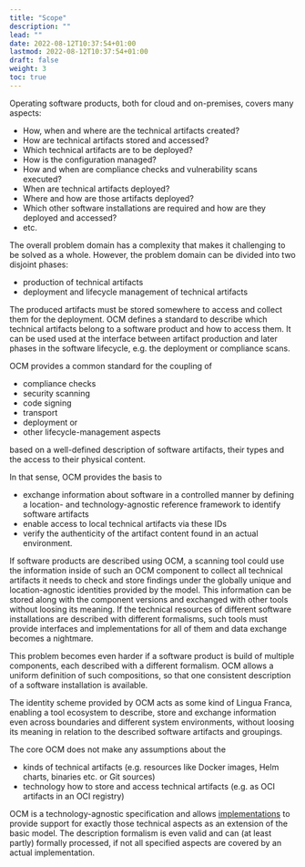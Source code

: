 ```yaml
---
title: "Scope"
description: ""
lead: ""
date: 2022-08-12T10:37:54+01:00
lastmod: 2022-08-12T10:37:54+01:00
draft: false
weight: 3
toc: true
---
```


Operating software products, both for cloud and on-premises, covers many aspects:

- How, when and where are the technical artifacts created?
- How are technical artifacts stored and accessed?
- Which technical artifacts are to be deployed?
- How is the configuration managed?
- How and when are compliance checks and vulnerability scans executed?
- When are technical artifacts deployed?
- Where and how are those artifacts deployed?
- Which other software installations are required and how are they deployed and accessed?
- etc.

The overall problem domain has a complexity that makes it challenging to be solved as a whole.
However, the problem domain can be divided into two disjoint phases:

- production of technical artifacts
- deployment and lifecycle management of technical artifacts

The produced artifacts must be stored somewhere to access and collect them for the deployment.
OCM defines a standard to describe which technical artifacts belong to a software product and how to
access them. It can be used used at the interface between artifact production and later phases
in the software lifecycle, e.g. the deployment or compliance scans.

OCM provides a common standard for the coupling of

- compliance checks
- security scanning
- code signing
- transport
- deployment or
- other lifecycle-management aspects

based on a well-defined description of software artifacts, their types and the access to their physical content.

In that sense, OCM provides the basis to

- exchange information about software in a controlled manner by defining a location- and technology-agnostic reference
  framework to identify software artifacts
- enable access to local technical artifacts via these IDs
- verify the authenticity of the artifact content found in an actual environment.

If software products are described using OCM, a scanning tool could use the information inside of such an OCM component
to collect all technical artifacts it needs to check and store findings under the globally unique and location-agnostic
identities provided by the model.
This information can be stored along with the component versions and exchanged with other tools without loosing its meaning.
If the technical resources of different software installations are described with different
formalisms, such tools must provide interfaces and implementations for all of them and data exchange becomes a nightmare.

This problem becomes even harder if a software product is build of multiple components, each described with
a different formalism. OCM allows a uniform definition of such compositions, so that one consistent description of
a software installation is available.

The identity scheme provided by OCM acts as some kind of Lingua Franca, enabling
a tool ecosystem to describe, store and exchange information even across boundaries and different system environments, without
loosing its meaning in relation to the described software artifacts and groupings.

The core OCM does not make any assumptions about the

- kinds of technical artifacts (e.g. resources like Docker images, Helm charts, binaries etc. or Git sources)
- technology how to store and access technical artifacts (e.g. as OCI artifacts in an OCI registry)

OCM is a technology-agnostic specification and allows [implementations](https://github.com/open-component-model/ocm-spec/blob/main/doc/04-extensions/README.md) to provide support for exactly those technical aspects as an extension of the basic model.
The description formalism is even valid and can (at least partly) formally processed,
if not all specified aspects are covered by an actual implementation.
